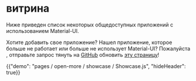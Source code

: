# витрина

<p class="description">Ниже приведен список некоторых общедоступных приложений с использованием Material-UI.</p>

Хотите добавить свое приложение? Нашел приложение, которое больше не работает или больше не использует Material-UI? Пожалуйста , отправьте запрос тянуть на [GitHub](https://github.com/mui-org/material-ui) обновить [эту страницу](https://github.com/mui-org/material-ui/blob/5c70845cc4d60918c528f3aa58416ed8851a259c/docs/src/pages/discover-more/showcase/Showcase.js#L31)!

{{"demo": "pages / open-more / showcase / Showcase.js", "hideHeader": true}}